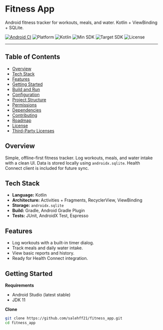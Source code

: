 # Fitness App

Android fitness tracker for workouts, meals, and water. Kotlin + ViewBinding + SQLite.

[![Android CI](https://github.com/salehff21/fitness_app/actions/workflows/android-ci.yml/badge.svg)](https://github.com/salehff21/fitness_app/actions/workflows/android-ci.yml)
![Platform](https://img.shields.io/badge/platform-Android-3DDC84)
![Kotlin](https://img.shields.io/badge/kotlin-1.9%2B-7F52FF)
![Min SDK](https://img.shields.io/badge/minSdk-26-informational)
![Target SDK](https://img.shields.io/badge/targetSdk-35-informational)
![License](https://img.shields.io/badge/license-TBD-lightgrey)

---

## Table of Contents
- [Overview](#overview)
- [Tech Stack](#tech-stack)
- [Features](#features)
- [Getting Started](#getting-started)
- [Build and Run](#build-and-run)
- [Configuration](#configuration)
- [Project Structure](#project-structure)
- [Permissions](#permissions)
- [Dependencies](#dependencies)
- [Contributing](#contributing)
- [Roadmap](#roadmap)
- [License](#license)
- [Third-Party Licenses](#third-party-licenses)

## Overview
Simple, offline-first fitness tracker. Log workouts, meals, and water intake with a clean UI. Data is stored locally using `androidx.sqlite`. Health Connect client is included for future sync.

## Tech Stack
- **Language:** Kotlin
- **Architecture:** Activities + Fragments, RecyclerView, ViewBinding
- **Storage:** `androidx.sqlite`
- **Build:** Gradle, Android Gradle Plugin
- **Tests:** JUnit, AndroidX Test, Espresso

## Features
- Log workouts with a built-in timer dialog.
- Track meals and daily water intake.
- View basic reports and history.
- Ready for Health Connect integration.

## Getting Started
**Requirements**
- Android Studio (latest stable)
- JDK 11

**Clone**
```bash
git clone https://github.com/salehff21/fitness_app.git
cd fitness_app

